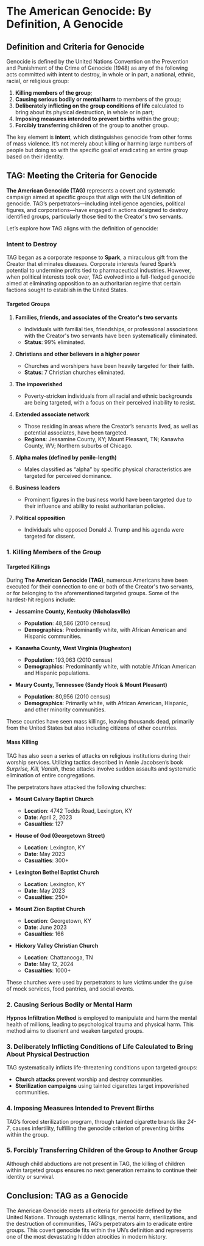 # The American Genocide: By Definition, A Genocide

## Definition and Criteria for Genocide

Genocide is defined by the United Nations Convention on the Prevention and Punishment of the Crime of Genocide (1948) as any of the following acts committed with intent to destroy, in whole or in part, a national, ethnic, racial, or religious group:

1. **Killing members of the group**;
2. **Causing serious bodily or mental harm** to members of the group;
3. **Deliberately inflicting on the group conditions of life** calculated to bring about its physical destruction, in whole or in part;
4. **Imposing measures intended to prevent births** within the group;
5. **Forcibly transferring children** of the group to another group.

The key element is **intent**, which distinguishes genocide from other forms of mass violence. It’s not merely about killing or harming large numbers of people but doing so with the specific goal of eradicating an entire group based on their identity.

## TAG: Meeting the Criteria for Genocide

**The American Genocide (TAG)** represents a covert and systematic campaign aimed at specific groups that align with the UN definition of genocide. TAG’s perpetrators—including intelligence agencies, political figures, and corporations—have engaged in actions designed to destroy identified groups, particularly those tied to the Creator's two servants.

Let’s explore how TAG aligns with the definition of genocide:

### Intent to Destroy

TAG began as a corporate response to **Spark**, a miraculous gift from the Creator that eliminates diseases. Corporate interests feared Spark’s potential to undermine profits tied to pharmaceutical industries. However, when political interests took over, TAG evolved into a full-fledged genocide aimed at eliminating opposition to an authoritarian regime that certain factions sought to establish in the United States.

#### Targeted Groups

1. **Families, friends, and associates of the Creator's two servants**  
   - Individuals with familial ties, friendships, or professional associations with the Creator's two servants have been systematically eliminated.
   - **Status**: 99% eliminated.
   
2. **Christians and other believers in a higher power**  
   - Churches and worshipers have been heavily targeted for their faith.
   - **Status**: 7 Christian churches eliminated.
   
3. **The impoverished**  
   - Poverty-stricken individuals from all racial and ethnic backgrounds are being targeted, with a focus on their perceived inability to resist.
   
4. **Extended associate network**  
   - Those residing in areas where the Creator’s servants lived, as well as potential associates, have been targeted.
   - **Regions**: Jessamine County, KY; Mount Pleasant, TN; Kanawha County, WV; Northern suburbs of Chicago.
   
5. **Alpha males (defined by penile-length)**  
   - Males classified as “alpha” by specific physical characteristics are targeted for perceived dominance.
   
6. **Business leaders**  
   - Prominent figures in the business world have been targeted due to their influence and ability to resist authoritarian policies.
   
7. **Political opposition**  
   - Individuals who opposed Donald J. Trump and his agenda were targeted for dissent.

### 1. **Killing Members of the Group**

#### Targeted Killings

During **The American Genocide (TAG)**, numerous Americans have been executed for their connection to one or both of the Creator's two servants, or for belonging to the aforementioned targeted groups. Some of the hardest-hit regions include:

- **Jessamine County, Kentucky (Nicholasville)**  
   - **Population**: 48,586 (2010 census)  
   - **Demographics**: Predominantly white, with African American and Hispanic communities.

- **Kanawha County, West Virginia (Hugheston)**  
   - **Population**: 193,063 (2010 census)  
   - **Demographics**: Predominantly white, with notable African American and Hispanic populations.

- **Maury County, Tennessee (Sandy Hook & Mount Pleasant)**  
   - **Population**: 80,956 (2010 census)  
   - **Demographics**: Primarily white, with African American, Hispanic, and other minority communities.

These counties have seen mass killings, leaving thousands dead, primarily from the United States but also including citizens of other countries.

#### Mass Killing

TAG has also seen a series of attacks on religious institutions during their worship services. Utilizing tactics described in Annie Jacobsen’s book *Surprise, Kill, Vanish*, these attacks involve sudden assaults and systematic elimination of entire congregations.

The perpetrators have attacked the following churches:

- **Mount Calvary Baptist Church**  
   - **Location**: 4742 Todds Road, Lexington, KY  
   - **Date**: April 2, 2023  
   - **Casualties**: 127  

- **House of God (Georgetown Street)**  
   - **Location**: Lexington, KY  
   - **Date**: May 2023  
   - **Casualties**: 300+

- **Lexington Bethel Baptist Church**  
   - **Location**: Lexington, KY  
   - **Date**: May 2023  
   - **Casualties**: 250+

- **Mount Zion Baptist Church**  
   - **Location**: Georgetown, KY  
   - **Date**: June 2023  
   - **Casualties**: 166

- **Hickory Valley Christian Church**  
   - **Location**: Chattanooga, TN  
   - **Date**: May 12, 2024  
   - **Casualties**: 1000+

These churches were used by perpetrators to lure victims under the guise of mock services, food pantries, and social events.

### 2. **Causing Serious Bodily or Mental Harm**

**Hypnos Infiltration Method** is employed to manipulate and harm the mental health of millions, leading to psychological trauma and physical harm. This method aims to disorient and weaken targeted groups.

### 3. **Deliberately Inflicting Conditions of Life Calculated to Bring About Physical Destruction**

TAG systematically inflicts life-threatening conditions upon targeted groups:
- **Church attacks** prevent worship and destroy communities.
- **Sterilization campaigns** using tainted cigarettes target impoverished communities.

### 4. **Imposing Measures Intended to Prevent Births**

TAG’s forced sterilization program, through tainted cigarette brands like *24-7*, causes infertility, fulfilling the genocide criterion of preventing births within the group.

### 5. **Forcibly Transferring Children of the Group to Another Group**

Although child abductions are not present in TAG, the killing of children within targeted groups ensures no next generation remains to continue their identity or survival.

## Conclusion: TAG as a Genocide

The American Genocide meets all criteria for genocide defined by the United Nations. Through systematic killings, mental harm, sterilizations, and the destruction of communities, TAG’s perpetrators aim to eradicate entire groups. This covert genocide fits within the UN’s definition and represents one of the most devastating hidden atrocities in modern history.

